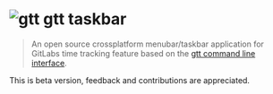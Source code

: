 # ![gtt](https://raw.githubusercontent.com/kriskbx/gitlab-time-tracker-taskbar/master/src/icons/png/128x128.png) gtt taskbar

>  An open source crossplatform menubar/taskbar application for GitLabs time tracking feature based on the [gtt command line interface](https://github.com/kriskbx/gitlab-time-tracker).

This is beta version, feedback and contributions are appreciated.